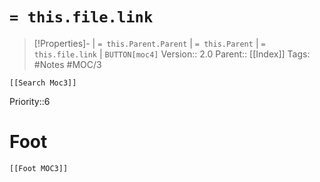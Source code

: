 # `= this.file.link` 
>[!Properties]- | `= this.Parent.Parent` | `= this.Parent` | `= this.file.link` | `BUTTON[moc4]`
>Version:: 2.0
>Parent:: [[Index]]
> Tags: #Notes #MOC/3
```meta-bind-embed
[[Search Moc3]]
```

Priority::6





# Foot
```meta-bind-embed
[[Foot MOC3]]
```